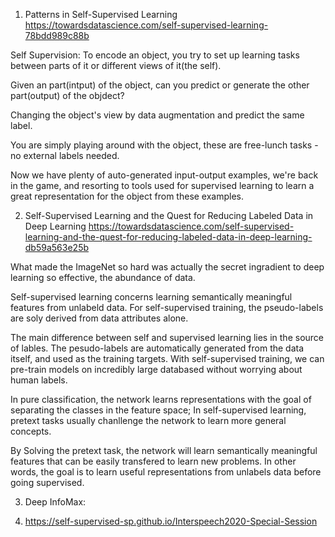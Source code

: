 1. Patterns in Self-Supervised Learning   https://towardsdatascience.com/self-supervised-learning-78bdd989c88b

Self Supervision: To encode an object, you try to set up learning tasks between parts of it or different views of it(the self).

Given an part(intput) of the object, can you predict or generate the other part(output) of the objdect?

Changing the object's view by data augmentation and predict the same label.

You are simply playing around with the object, these are free-lunch tasks - no external labels needed.

Now we have plenty of auto-generated input-output examples, we're back in the game, and resorting to tools used for supervised learning
to learn a great representation for the object from these examples.


2. Self-Supervised Learning and the Quest for Reducing Labeled Data in Deep Learning
https://towardsdatascience.com/self-supervised-learning-and-the-quest-for-reducing-labeled-data-in-deep-learning-db59a563e25b

What made the ImageNet so hard was actually the secret ingradient to deep learning so effective, the abundance of data.

Self-supervised learning concerns learning semantically meaningful features from unlabeld data. For self-supervised training,
the pseudo-labels are soly derived from data attributes alone.

The main difference between self and supervised learning lies in the source of lables. The pesudo-labels are automatically generated
from the data itself, and used as the training targets. With self-supervised training, we can pre-train models on incredibly large
databased without worrying about human labels.

In pure classification, the network learns representations with the goal of separating the classes in the feature space; In self-supervised
learning, pretext tasks usually chanllenge the network to learn more general concepts.

By Solving the pretext task, the network will learn semantically meaningful features that can be easily transfered to learn new problems. 
In other words, the goal is to learn useful representations from unlabels data before going supervised.

3. Deep InfoMax:

4. https://self-supervised-sp.github.io/Interspeech2020-Special-Session


